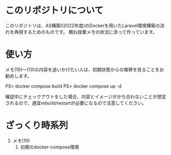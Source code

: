 # このリポジトリについて

このリポジトリは、AS構築Ⅰ(2022年度)のDockerを用いたLaravel環境構築の流れを再現するためのものです。
概ね授業メモの状況に添って作っています。

# 使い方

メモ(10)〜(13)の内容を追いかけたい人は、初期状態からの推移を見ることをお勧めします。

PS> docker compose build
PS> docker compose up -d

確認中にチェックアウトをした場合、内容とイメージがかち合わないことが想定されるので、適宜rebuild/restartが必要になるので注意してください。


# ざっくり時系列

1. メモ(10)
    1. 初期のdocker-compose環境
